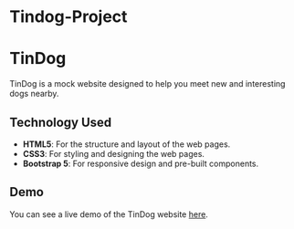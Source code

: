 # Tindog-Project

# TinDog

TinDog is a mock website designed to help you meet new and interesting dogs nearby.

## Technology Used

- **HTML5**: For the structure and layout of the web pages.
- **CSS3**: For styling and designing the web pages.
- **Bootstrap 5**: For responsive design and pre-built components.


## Demo

You can see a live demo of the TinDog website [here](https://example.com).
